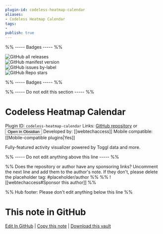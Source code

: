 ```yaml
---
plugin-id: codeless-heatmap-calendar
aliases:
- Codeless Heatmap Calendar
tags: 
- 
publish: true
---
```


%% ----- Badges ----- %%

![GitHub all releases](https://img.shields.io/github/downloads/webtechaccess/obsidian-heatmap-calendar/total?color=573E7A&logo=github&style=for-the-badge)   
![GitHub manifest version](https://img.shields.io/github/manifest-json/v/webtechaccess/obsidian-heatmap-calendar?color=573E7A&logo=github&style=for-the-badge)   
![GitHub issues by-label](https://img.shields.io/github/issues/webtechaccess/obsidian-heatmap-calendar/help%20wanted?color=573E7A&logo=github&style=for-the-badge)   
![GitHub Repo stars](https://img.shields.io/github/stars/webtechaccess/obsidian-heatmap-calendar?color=573E7A&logo=github&style=for-the-badge)

%% ----- Badges ----- %%

%% ----- Do not edit this section ----- %%

# Codeless Heatmap Calendar

Plugin ID: `codeless-heatmap-calendar`
Links: [GitHub repository](https://github.com/webtechaccess/obsidian-heatmap-calendar) or [<button id=HH>Open in Obsidian</button>](obsidian://show-plugin?id=codeless-heatmap-calendar)
Developed by: [[webtechaccess]]
Mobile compatible: [[Mobile-compatible plugins|Yes]]

Fully-featured activity visualizer powered by Toggl data and more.

%% ----- Do not edit anything above this line ----- %% 

%% Does the repository or author have any sponsoring links? Uncomment the next line and add them to the author's note. If they don't, please delete the placeholder tag: #placeholder/author %%
%% ![[webtechaccess#Sponsor this author]] %%

%% Hub footer: Please don't edit anything below this line %%

# This note in GitHub

<span class="git-footer">[Edit In GitHub](https://github.dev/obsidian-community/obsidian-hub/blob/main/02%20-%20Community%20Expansions/02.05%20All%20Community%20Expansions/Plugins/codeless-heatmap-calendar.md "git-hub-edit-note") | [Copy this note](https://raw.githubusercontent.com/obsidian-community/obsidian-hub/main/02%20-%20Community%20Expansions/02.05%20All%20Community%20Expansions/Plugins/codeless-heatmap-calendar.md "git-hub-copy-note") | [Download this vault](https://github.com/obsidian-community/obsidian-hub/archive/refs/heads/main.zip "git-hub-download-vault") </span>
